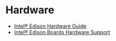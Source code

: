 Hardware
==

- [Intel® Edison Hardware Guide](http://akizukidenshi.com/download/ds/intel/edison-module_HG_331189-002.pdf)
- [Intel® Edison Boards Hardware Support](https://www-ssl.intel.com/content/www/us/en/do-it-yourself/support/maker/edison/edison-documents-and-guides.html)




